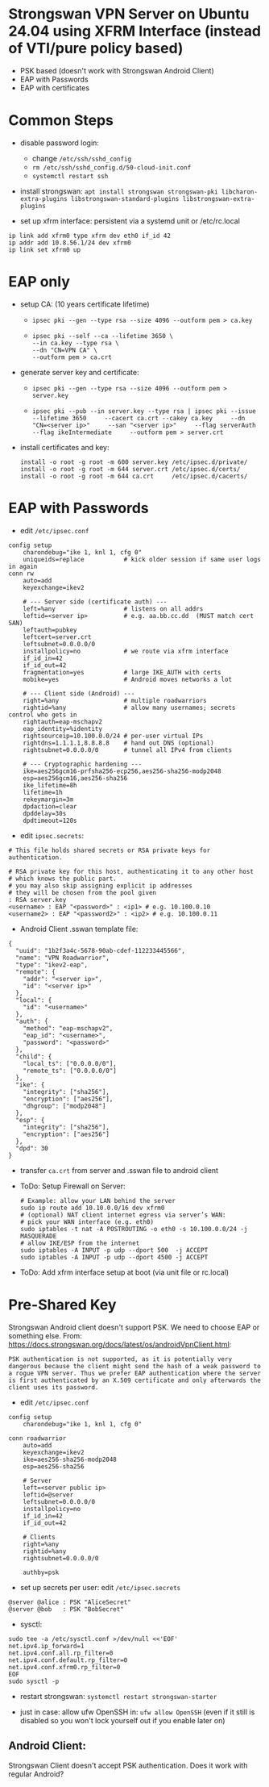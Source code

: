 # Strongswan VPN Server on Ubuntu 24.04 using XFRM Interface (instead of VTI/pure policy based)
- PSK based (doesn't work with Strongswan Android Client)
- EAP with Passwords
- EAP with certificates


# Common Steps
- disable password login:
  - change `/etc/ssh/sshd_config`
  - `rm /etc/ssh/sshd_config.d/50-cloud-init.conf`
  - `systemctl restart ssh`

- install strongswan:
  ```apt install strongswan strongswan-pki libcharon-extra-plugins libstrongswan-standard-plugins libstrongswan-extra-plugins```

- set up xfrm interface: persistent via a systemd unit or /etc/rc.local
```
ip link add xfrm0 type xfrm dev eth0 if_id 42
ip addr add 10.8.56.1/24 dev xfrm0
ip link set xfrm0 up
```

# EAP only
- setup CA: (10 years certificate lifetime)
  - `ipsec pki --gen --type rsa --size 4096 --outform pem > ca.key`
  - ```
    ipsec pki --self --ca --lifetime 3650 \
    --in ca.key --type rsa \
    --dn "CN=VPN CA" \
    --outform pem > ca.crt
    ```
- generate server key and certificate:
  - `ipsec pki --gen --type rsa --size 4096 --outform pem > server.key`
  - ```
    ipsec pki --pub --in server.key --type rsa | ipsec pki --issue --lifetime 3650     --cacert ca.crt --cakey ca.key     --dn "CN=<server ip>"     --san "<server ip>"     --flag serverAuth --flag ikeIntermediate     --outform pem > server.crt
    ```

- install certificates and key:
  ```
  install -o root -g root -m 600 server.key /etc/ipsec.d/private/
  install -o root -g root -m 644 server.crt /etc/ipsec.d/certs/
  install -o root -g root -m 644 ca.crt     /etc/ipsec.d/cacerts/
  ``` 

# EAP with Passwords
- edit `/etc/ipsec.conf`
```
config setup
    charondebug="ike 1, knl 1, cfg 0"
    uniqueids=replace           # kick older session if same user logs in again
conn rw
    auto=add
    keyexchange=ikev2

    # --- Server side (certificate auth) ---
    left=%any                   # listens on all addrs
    leftid=<server ip>          # e.g. aa.bb.cc.dd  (MUST match cert SAN)
    leftauth=pubkey
    leftcert=server.crt
    leftsubnet=0.0.0.0/0
    installpolicy=no            # we route via xfrm interface
    if_id_in=42
    if_id_out=42
    fragmentation=yes           # large IKE_AUTH with certs
    mobike=yes                  # Android moves networks a lot

    # --- Client side (Android) ---
    right=%any                  # multiple roadwarriors
    rightid=%any                # allow many usernames; secrets control who gets in
    rightauth=eap-mschapv2
    eap_identity=%identity
    rightsourceip=10.100.0.0/24 # per-user virtual IPs
    rightdns=1.1.1.1,8.8.8.8    # hand out DNS (optional)
    rightsubnet=0.0.0.0/0       # tunnel all IPv4 from clients

    # --- Cryptographic hardening ---
    ike=aes256gcm16-prfsha256-ecp256,aes256-sha256-modp2048
    esp=aes256gcm16,aes256-sha256
    ike_lifetime=8h
    lifetime=1h
    rekeymargin=3m
    dpdaction=clear
    dpddelay=30s
    dpdtimeout=120s
```

- edit `ipsec.secrets`:
```
# This file holds shared secrets or RSA private keys for authentication.

# RSA private key for this host, authenticating it to any other host
# which knows the public part.
# you may also skip assigning explicit ip addresses
# they will be chosen from the pool given
: RSA server.key
<username> : EAP "<password>" : <ip1> # e.g. 10.100.0.10
<username2> : EAP "<password2>" : <ip2> # e.g. 10.100.0.11
```

- Android Client .sswan template file:
```
{
  "uuid": "1b2f3a4c-5678-90ab-cdef-112233445566",
  "name": "VPN Roadwarrior",
  "type": "ikev2-eap",
  "remote": {
    "addr": "<server ip>",
    "id": "<server ip>"
  },
  "local": {
    "id": "<username>"
  },
  "auth": {
    "method": "eap-mschapv2",
    "eap_id": "<username>",
    "password": "<password>"
  },
  "child": {
    "local_ts": ["0.0.0.0/0"],
    "remote_ts": ["0.0.0.0/0"]
  },
  "ike": {
    "integrity": ["sha256"],
    "encryption": ["aes256"],
    "dhgroup": ["modp2048"]
  },
  "esp": {
    "integrity": ["sha256"],
    "encryption": ["aes256"]
  },
  "dpd": 30
}
```

- transfer `ca.crt` from server and .sswan file to android client

- ToDo: Setup Firewall on Server:
  ```
  # Example: allow your LAN behind the server
  sudo ip route add 10.10.0.0/16 dev xfrm0
  # (optional) NAT client internet egress via server’s WAN:
  # pick your WAN interface (e.g. eth0)
  sudo iptables -t nat -A POSTROUTING -o eth0 -s 10.100.0.0/24 -j MASQUERADE
  # allow IKE/ESP from the internet
  sudo iptables -A INPUT -p udp --dport 500  -j ACCEPT
  sudo iptables -A INPUT -p udp --dport 4500 -j ACCEPT
  ```
- ToDo: Add xfrm interface setup at boot (via unit file or rc.local)



# Pre-Shared Key
Strongswan Android client doesn't support PSK. We need to choose EAP or something else.
From: https://docs.strongswan.org/docs/latest/os/androidVpnClient.html:
```
PSK authentication is not supported, as it is potentially very dangerous because the client might send the hash of a weak password to a rogue VPN server. Thus we prefer EAP authentication where the server is first authenticated by an X.509 certificate and only afterwards the client uses its password.
```

- edit `/etc/ipsec.conf`
```
config setup
    charondebug="ike 1, knl 1, cfg 0"

conn roadwarrior
    auto=add
    keyexchange=ikev2
    ike=aes256-sha256-modp2048
    esp=aes256-sha256

    # Server
    left=<server public ip>
    leftid=@server
    leftsubnet=0.0.0.0/0
    installpolicy=no
    if_id_in=42
    if_id_out=42

    # Clients
    right=%any
    rightid=%any
    rightsubnet=0.0.0.0/0

    authby=psk
```
- set up secrets per user: edit `/etc/ipsec.secrets`
```
@server @alice : PSK "AliceSecret"
@server @bob   : PSK "BobSecret"
```

- sysctl:
```
sudo tee -a /etc/sysctl.conf >/dev/null <<'EOF'
net.ipv4.ip_forward=1
net.ipv4.conf.all.rp_filter=0
net.ipv4.conf.default.rp_filter=0
net.ipv4.conf.xfrm0.rp_filter=0
EOF
sudo sysctl -p
```

- restart strongswan: `systemctl restart strongswan-starter`

- just in case: allow ufw OpenSSH in: `ufw allow OpenSSH` (even if it still is disabled so you won't lock yourself out if you enable later on)


## Android Client:
Strongswan Client doesn't accept PSK authentication.
Does it work with regular Android?
